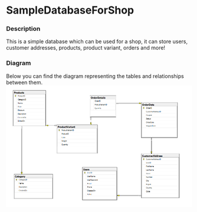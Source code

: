 # SampleDatabaseForShop 
### Description 
This is a simple database which can be used for a shop, it can store users, customer addresses, products, product variant, orders and more!
### Diagram 
Below you can find the diagram representing the tables and relationships between them. 
![Database Diagram](/DatabaseDiagram.png)
